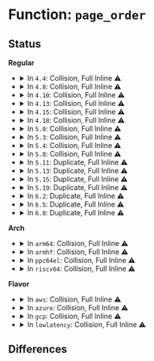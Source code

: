 # Function: <code>page_order</code>

## Status
<b>Regular</b>
<ul>
<li>
<details>
<summary>In <code>4.4</code>: Collision, Full Inline ⚠️</summary>

**Collision:** Static-Static Collision

**Inline:** Full

**Transformation:** False

**Instances:**

```
In kernel/events/core.c (0)
Location: kernel/events/internal.h:102
Inline: True
```
```
In kernel/events/ring_buffer.c (0)
Location: kernel/events/internal.h:102
Inline: True
```
```
In mm/page_alloc.c (ffffffff811929d7)
Location: mm/internal.h:238
Inline: True
Inline callers:
  - mm/page_alloc.c:move_freepages_block
  - mm/page_alloc.c:free_one_page
  - mm/page_alloc.c:free_pcppages_bulk
  - mm/page_alloc.c:split_free_page
  - mm/page_alloc.c:__offline_isolated_pages
```
```
In mm/memory_hotplug.c (0)
Location: mm/internal.h:238
Inline: True
```
```
In mm/page_isolation.c (ffffffff81203b85)
Location: mm/internal.h:238
Inline: True
Inline callers:
  - mm/page_isolation.c:unset_migratetype_isolate
```
</details>
</li>
<li>
<details>
<summary>In <code>4.8</code>: Collision, Full Inline ⚠️</summary>

**Collision:** Static-Static Collision

**Inline:** Full

**Transformation:** False

**Instances:**

```
In kernel/events/core.c (0)
Location: kernel/events/internal.h:110
Inline: True
```
```
In kernel/events/ring_buffer.c (0)
Location: kernel/events/internal.h:110
Inline: True
```
```
In mm/page_alloc.c (ffffffff811acbed)
Location: mm/internal.h:210
Inline: True
Inline callers:
  - mm/page_alloc.c:__offline_isolated_pages
  - mm/page_alloc.c:alloc_contig_range
```
```
In mm/compaction.c (0)
Location: mm/internal.h:210
Inline: True
```
```
In mm/memory_hotplug.c (0)
Location: mm/internal.h:210
Inline: True
```
```
In mm/page_isolation.c (ffffffff81228ff8)
Location: mm/internal.h:210
Inline: True
Inline callers:
  - mm/page_isolation.c:test_pages_isolated
  - mm/page_isolation.c:unset_migratetype_isolate
```
</details>
</li>
<li>
<details>
<summary>In <code>4.10</code>: Collision, Full Inline ⚠️</summary>

**Collision:** Static-Static Collision

**Inline:** Full

**Transformation:** False

**Instances:**

```
In kernel/events/core.c (0)
Location: kernel/events/internal.h:110
Inline: True
```
```
In kernel/events/ring_buffer.c (0)
Location: kernel/events/internal.h:110
Inline: True
```
```
In mm/page_alloc.c (ffffffff811bd1ac)
Location: mm/internal.h:213
Inline: True
Inline callers:
  - mm/page_alloc.c:__offline_isolated_pages
  - mm/page_alloc.c:alloc_contig_range
```
```
In mm/compaction.c (0)
Location: mm/internal.h:213
Inline: True
```
```
In mm/memory_hotplug.c (0)
Location: mm/internal.h:213
Inline: True
```
```
In mm/page_isolation.c (ffffffff8123b58d)
Location: mm/internal.h:213
Inline: True
Inline callers:
  - mm/page_isolation.c:test_pages_isolated
  - mm/page_isolation.c:unset_migratetype_isolate
```
</details>
</li>
<li>
<details>
<summary>In <code>4.13</code>: Collision, Full Inline ⚠️</summary>

**Collision:** Static-Static Collision

**Inline:** Full

**Transformation:** False

**Instances:**

```
In kernel/events/core.c (0)
Location: kernel/events/internal.h:110
Inline: True
```
```
In kernel/events/ring_buffer.c (0)
Location: kernel/events/internal.h:110
Inline: True
```
```
In mm/page_alloc.c (ffffffff811c5406)
Location: mm/internal.h:227
Inline: True
Inline callers:
  - mm/page_alloc.c:__offline_isolated_pages
  - mm/page_alloc.c:alloc_contig_range
  - mm/page_alloc.c:free_pcppages_bulk
```
```
In mm/compaction.c (0)
Location: mm/internal.h:227
Inline: True
```
```
In mm/memory_hotplug.c (0)
Location: mm/internal.h:227
Inline: True
```
```
In mm/page_isolation.c (ffffffff812471a8)
Location: mm/internal.h:227
Inline: True
Inline callers:
  - mm/page_isolation.c:test_pages_isolated
  - mm/page_isolation.c:unset_migratetype_isolate
```
</details>
</li>
<li>
<details>
<summary>In <code>4.15</code>: Collision, Full Inline ⚠️</summary>

**Collision:** Static-Static Collision

**Inline:** Full

**Transformation:** False

**Instances:**

```
In kernel/events/core.c (0)
Location: kernel/events/internal.h:111
Inline: True
```
```
In kernel/events/ring_buffer.c (0)
Location: kernel/events/internal.h:111
Inline: True
```
```
In mm/page_alloc.c (ffffffff811da1d4)
Location: mm/internal.h:228
Inline: True
Inline callers:
  - mm/page_alloc.c:__offline_isolated_pages
  - mm/page_alloc.c:alloc_contig_range
  - mm/page_alloc.c:free_pcppages_bulk
```
```
In mm/compaction.c (0)
Location: mm/internal.h:228
Inline: True
```
```
In mm/memory_hotplug.c (0)
Location: mm/internal.h:228
Inline: True
```
```
In mm/page_isolation.c (ffffffff812672eb)
Location: mm/internal.h:228
Inline: True
Inline callers:
  - mm/page_isolation.c:test_pages_isolated
  - mm/page_isolation.c:unset_migratetype_isolate
```
</details>
</li>
<li>
<details>
<summary>In <code>4.18</code>: Collision, Full Inline ⚠️</summary>

**Collision:** Static-Static Collision

**Inline:** Full

**Transformation:** False

**Instances:**

```
In kernel/events/core.c (0)
Location: kernel/events/internal.h:111
Inline: True
```
```
In kernel/events/ring_buffer.c (0)
Location: kernel/events/internal.h:111
Inline: True
```
```
In mm/page_alloc.c (ffffffff811fabf2)
Location: mm/internal.h:228
Inline: True
Inline callers:
  - mm/page_alloc.c:is_free_buddy_page
  - mm/page_alloc.c:__offline_isolated_pages
  - mm/page_alloc.c:alloc_contig_range
  - mm/page_alloc.c:has_unmovable_pages
  - mm/page_alloc.c:steal_suitable_fallback
  - mm/page_alloc.c:move_freepages_block
  - mm/page_alloc.c:free_one_page
  - mm/page_alloc.c:free_one_page
  - mm/page_alloc.c:free_pcppages_bulk
  - mm/page_alloc.c:free_pcppages_bulk
```
```
In mm/compaction.c (ffffffff81220bb5)
Location: mm/internal.h:228
Inline: True
Inline callers:
  - mm/compaction.c:isolate_freepages_block
```
```
In mm/memory_hotplug.c (ffffffff8126c588)
Location: mm/internal.h:228
Inline: True
Inline callers:
  - mm/memory_hotplug.c:is_mem_section_removable
```
```
In mm/page_isolation.c (ffffffff8128bbf0)
Location: mm/internal.h:228
Inline: True
Inline callers:
  - mm/page_isolation.c:test_pages_isolated
  - mm/page_isolation.c:unset_migratetype_isolate
```
</details>
</li>
<li>
<details>
<summary>In <code>5.0</code>: Collision, Full Inline ⚠️</summary>

**Collision:** Static-Static Collision

**Inline:** Full

**Transformation:** False

**Instances:**

```
In kernel/events/core.c (0)
Location: kernel/events/internal.h:111
Inline: True
```
```
In kernel/events/ring_buffer.c (0)
Location: kernel/events/internal.h:111
Inline: True
```
```
In mm/page_alloc.c (ffffffff8120d432)
Location: mm/internal.h:228
Inline: True
Inline callers:
  - mm/page_alloc.c:set_hwpoison_free_buddy_page
  - mm/page_alloc.c:is_free_buddy_page
  - mm/page_alloc.c:__offline_isolated_pages
  - mm/page_alloc.c:alloc_contig_range
  - mm/page_alloc.c:has_unmovable_pages
  - mm/page_alloc.c:steal_suitable_fallback
  - mm/page_alloc.c:move_freepages_block
  - mm/page_alloc.c:free_one_page
  - mm/page_alloc.c:free_one_page
  - mm/page_alloc.c:free_pcppages_bulk
  - mm/page_alloc.c:free_pcppages_bulk
```
```
In mm/compaction.c (ffffffff81233c09)
Location: mm/internal.h:228
Inline: True
Inline callers:
  - mm/compaction.c:isolate_freepages_block
```
```
In mm/memory_hotplug.c (ffffffff81280def)
Location: mm/internal.h:228
Inline: True
Inline callers:
  - mm/memory_hotplug.c:is_mem_section_removable
```
```
In mm/page_isolation.c (ffffffff812a0b50)
Location: mm/internal.h:228
Inline: True
Inline callers:
  - mm/page_isolation.c:test_pages_isolated
  - mm/page_isolation.c:unset_migratetype_isolate
```
</details>
</li>
<li>
<details>
<summary>In <code>5.3</code>: Collision, Full Inline ⚠️</summary>

**Collision:** Static-Static Collision

**Inline:** Full

**Transformation:** False

**Instances:**

```
In kernel/events/core.c (0)
Location: kernel/events/internal.h:112
Inline: True
```
```
In kernel/events/ring_buffer.c (0)
Location: kernel/events/internal.h:112
Inline: True
```
```
In mm/compaction.c (ffffffff81244873)
Location: mm/internal.h:236
Inline: True
Inline callers:
  - mm/compaction.c:isolate_freepages_block
```
```
In mm/page_alloc.c (ffffffff81273892)
Location: mm/internal.h:236
Inline: True
Inline callers:
  - mm/page_alloc.c:set_hwpoison_free_buddy_page
  - mm/page_alloc.c:is_free_buddy_page
  - mm/page_alloc.c:__offline_isolated_pages
  - mm/page_alloc.c:alloc_contig_range
  - mm/page_alloc.c:has_unmovable_pages
  - mm/page_alloc.c:steal_suitable_fallback
  - mm/page_alloc.c:move_freepages_block
  - mm/page_alloc.c:free_one_page
  - mm/page_alloc.c:free_one_page
  - mm/page_alloc.c:free_pcppages_bulk
  - mm/page_alloc.c:free_pcppages_bulk
```
```
In mm/shuffle.c (0)
Location: mm/internal.h:236
Inline: True
```
```
In mm/memory_hotplug.c (ffffffff8129d250)
Location: mm/internal.h:236
Inline: True
Inline callers:
  - mm/memory_hotplug.c:is_mem_section_removable
```
```
In mm/page_isolation.c (ffffffff812bbde4)
Location: mm/internal.h:236
Inline: True
Inline callers:
  - mm/page_isolation.c:test_pages_isolated
  - mm/page_isolation.c:unset_migratetype_isolate
```
</details>
</li>
<li>
<details>
<summary>In <code>5.4</code>: Collision, Full Inline ⚠️</summary>

**Collision:** Static-Static Collision

**Inline:** Full

**Transformation:** False

**Instances:**

```
In kernel/events/core.c (0)
Location: kernel/events/internal.h:112
Inline: True
```
```
In kernel/events/ring_buffer.c (0)
Location: kernel/events/internal.h:112
Inline: True
```
```
In mm/compaction.c (ffffffff81252d33)
Location: mm/internal.h:236
Inline: True
Inline callers:
  - mm/compaction.c:isolate_freepages_block
```
```
In mm/page_alloc.c (ffffffff81282702)
Location: mm/internal.h:236
Inline: True
Inline callers:
  - mm/page_alloc.c:set_hwpoison_free_buddy_page
  - mm/page_alloc.c:is_free_buddy_page
  - mm/page_alloc.c:__offline_isolated_pages
  - mm/page_alloc.c:alloc_contig_range
  - mm/page_alloc.c:has_unmovable_pages
  - mm/page_alloc.c:steal_suitable_fallback
  - mm/page_alloc.c:move_freepages_block
  - mm/page_alloc.c:free_one_page
  - mm/page_alloc.c:free_one_page
  - mm/page_alloc.c:free_pcppages_bulk
  - mm/page_alloc.c:free_pcppages_bulk
```
```
In mm/shuffle.c (0)
Location: mm/internal.h:236
Inline: True
```
```
In mm/memory_hotplug.c (ffffffff812aca20)
Location: mm/internal.h:236
Inline: True
Inline callers:
  - mm/memory_hotplug.c:is_mem_section_removable
```
```
In mm/page_isolation.c (ffffffff812cdcc4)
Location: mm/internal.h:236
Inline: True
Inline callers:
  - mm/page_isolation.c:test_pages_isolated
  - mm/page_isolation.c:unset_migratetype_isolate
```
</details>
</li>
<li>
<details>
<summary>In <code>5.8</code>: Collision, Full Inline ⚠️</summary>

**Collision:** Static-Static Collision

**Inline:** Full

**Transformation:** False

**Instances:**

```
In kernel/events/core.c (0)
Location: kernel/events/internal.h:113
Inline: True
```
```
In kernel/events/ring_buffer.c (0)
Location: kernel/events/internal.h:113
Inline: True
```
```
In mm/compaction.c (ffffffff812819d3)
Location: mm/internal.h:276
Inline: True
Inline callers:
  - mm/compaction.c:isolate_freepages_block
```
```
In mm/page_alloc.c (ffffffff812b4868)
Location: mm/internal.h:276
Inline: True
Inline callers:
  - mm/page_alloc.c:set_hwpoison_free_buddy_page
  - mm/page_alloc.c:is_free_buddy_page
  - mm/page_alloc.c:__offline_isolated_pages
  - mm/page_alloc.c:alloc_contig_range
  - mm/page_alloc.c:has_unmovable_pages
  - mm/page_alloc.c:steal_suitable_fallback
  - mm/page_alloc.c:move_freepages_block
  - mm/page_alloc.c:__free_one_page
  - mm/page_alloc.c:__free_one_page
```
```
In mm/shuffle.c (ffffffff81bc5b17)
Location: mm/internal.h:276
Inline: True
```
```
In mm/page_isolation.c (ffffffff81303fbc)
Location: mm/internal.h:276
Inline: True
Inline callers:
  - mm/page_isolation.c:test_pages_isolated
  - mm/page_isolation.c:unset_migratetype_isolate
```
```
In mm/page_reporting.c (ffffffff8130cf00)
Location: mm/internal.h:276
Inline: True
```
</details>
</li>
<li>
<details>
<summary>In <code>5.11</code>: Duplicate, Full Inline ⚠️</summary>

**Collision:** Static Duplication

**Inline:** Full

**Transformation:** False

**Instances:**

```
In kernel/events/core.c (0)
Location: kernel/events/internal.h:113
Inline: True
```
```
In kernel/events/ring_buffer.c (0)
Location: kernel/events/internal.h:113
Inline: True
```
</details>
</li>
<li>
<details>
<summary>In <code>5.13</code>: Duplicate, Full Inline ⚠️</summary>

**Collision:** Static Duplication

**Inline:** Full

**Transformation:** False

**Instances:**

```
In kernel/events/core.c (0)
Location: kernel/events/internal.h:113
Inline: True
```
```
In kernel/events/ring_buffer.c (0)
Location: kernel/events/internal.h:113
Inline: True
```
</details>
</li>
<li>
<details>
<summary>In <code>5.15</code>: Duplicate, Full Inline ⚠️</summary>

**Collision:** Static Duplication

**Inline:** Full

**Transformation:** False

**Instances:**

```
In kernel/events/core.c (0)
Location: kernel/events/internal.h:113
Inline: True
```
```
In kernel/events/ring_buffer.c (0)
Location: kernel/events/internal.h:113
Inline: True
```
</details>
</li>
<li>
<details>
<summary>In <code>5.19</code>: Duplicate, Full Inline ⚠️</summary>

**Collision:** Static Duplication

**Inline:** Full

**Transformation:** False

**Instances:**

```
In kernel/events/core.c (0)
Location: kernel/events/internal.h:113
Inline: True
```
```
In kernel/events/ring_buffer.c (0)
Location: kernel/events/internal.h:113
Inline: True
```
</details>
</li>
<li>
<details>
<summary>In <code>6.2</code>: Duplicate, Full Inline ⚠️</summary>

**Collision:** Static Duplication

**Inline:** Full

**Transformation:** False

**Instances:**

```
In kernel/events/core.c (0)
Location: kernel/events/internal.h:113
Inline: True
```
```
In kernel/events/ring_buffer.c (0)
Location: kernel/events/internal.h:113
Inline: True
```
</details>
</li>
<li>
<details>
<summary>In <code>6.5</code>: Duplicate, Full Inline ⚠️</summary>

**Collision:** Static Duplication

**Inline:** Full

**Transformation:** False

**Instances:**

```
In kernel/events/core.c (0)
Location: kernel/events/internal.h:113
Inline: True
```
```
In kernel/events/ring_buffer.c (0)
Location: kernel/events/internal.h:113
Inline: True
```
</details>
</li>
<li>
<details>
<summary>In <code>6.8</code>: Duplicate, Full Inline ⚠️</summary>

**Collision:** Static Duplication

**Inline:** Full

**Transformation:** False

**Instances:**

```
In kernel/events/core.c (0)
Location: kernel/events/internal.h:113
Inline: True
```
```
In kernel/events/ring_buffer.c (0)
Location: kernel/events/internal.h:113
Inline: True
```
</details>
</li>
</ul>
<b>Arch</b>
<ul>
<li>
<details>
<summary>In <code>arm64</code>: Collision, Full Inline ⚠️</summary>

**Collision:** Static-Static Collision

**Inline:** Full

**Transformation:** False

**Instances:**

```
In kernel/events/core.c (0)
Location: kernel/events/internal.h:112
Inline: True
```
```
In kernel/events/ring_buffer.c (0)
Location: kernel/events/internal.h:112
Inline: True
```
```
In mm/compaction.c (ffff8000102ea488)
Location: mm/internal.h:236
Inline: True
Inline callers:
  - mm/compaction.c:isolate_freepages_block
```
```
In mm/page_alloc.c (ffff80001031ac90)
Location: mm/internal.h:236
Inline: True
Inline callers:
  - mm/page_alloc.c:set_hwpoison_free_buddy_page
  - mm/page_alloc.c:is_free_buddy_page
  - mm/page_alloc.c:alloc_contig_range
  - mm/page_alloc.c:has_unmovable_pages
  - mm/page_alloc.c:steal_suitable_fallback
  - mm/page_alloc.c:move_freepages_block
  - mm/page_alloc.c:__free_one_page
  - mm/page_alloc.c:__free_one_page
```
```
In mm/shuffle.c (0)
Location: mm/internal.h:236
Inline: True
```
```
In mm/page_isolation.c (ffff800010372180)
Location: mm/internal.h:236
Inline: True
Inline callers:
  - mm/page_isolation.c:test_pages_isolated
  - mm/page_isolation.c:unset_migratetype_isolate
```
</details>
</li>
<li>
<details>
<summary>In <code>armhf</code>: Collision, Full Inline ⚠️</summary>

**Collision:** Static-Static Collision

**Inline:** Full

**Transformation:** False

**Instances:**

```
In kernel/events/core.c (c04c6b88)
Location: kernel/events/internal.h:105
Inline: True
Inline callers:
  - kernel/events/core.c:perf_event_ksymbol_output
  - kernel/events/core.c:perf_event_mmap_output
  - kernel/events/core.c:perf_event_comm_output
  - kernel/events/core.c:perf_output_sample
  - kernel/events/core.c:perf_output_sample
  - kernel/events/core.c:perf_output_sample
  - kernel/events/core.c:perf_output_sample
  - kernel/events/core.c:perf_output_sample
  - kernel/events/core.c:perf_output_read
  - kernel/events/core.c:perf_output_read
  - kernel/events/core.c:perf_output_read
  - kernel/events/core.c:perf_mmap
  - kernel/events/core.c:perf_mmap
  - kernel/events/core.c:perf_mmap_close
```
```
In kernel/events/ring_buffer.c (c04d2cd0)
Location: kernel/events/internal.h:105
Inline: True
Inline callers:
  - kernel/events/ring_buffer.c:perf_mmap_to_page
  - kernel/events/ring_buffer.c:rb_free_work
  - kernel/events/ring_buffer.c:perf_output_skip
  - kernel/events/ring_buffer.c:perf_output_copy
  - kernel/events/ring_buffer.c:perf_output_begin
  - kernel/events/ring_buffer.c:perf_output_begin
  - kernel/events/ring_buffer.c:perf_output_begin_backward
  - kernel/events/ring_buffer.c:perf_output_begin_backward
  - kernel/events/ring_buffer.c:perf_output_begin_forward
  - kernel/events/ring_buffer.c:perf_output_begin_forward
```
```
In mm/compaction.c (c050da7c)
Location: mm/internal.h:236
Inline: True
Inline callers:
  - mm/compaction.c:isolate_freepages_block
```
```
In mm/page_alloc.c (c0535098)
Location: mm/internal.h:236
Inline: True
Inline callers:
  - mm/page_alloc.c:is_free_buddy_page
  - mm/page_alloc.c:alloc_contig_range
  - mm/page_alloc.c:has_unmovable_pages
  - mm/page_alloc.c:steal_suitable_fallback
  - mm/page_alloc.c:move_freepages_block
  - mm/page_alloc.c:free_one_page
  - mm/page_alloc.c:free_one_page
  - mm/page_alloc.c:free_pcppages_bulk
  - mm/page_alloc.c:free_pcppages_bulk
```
```
In mm/shuffle.c (c15be000)
Location: mm/internal.h:236
Inline: True
```
```
In mm/page_isolation.c (c055ee8c)
Location: mm/internal.h:236
Inline: True
Inline callers:
  - mm/page_isolation.c:test_pages_isolated
  - mm/page_isolation.c:unset_migratetype_isolate
```
</details>
</li>
<li>
<details>
<summary>In <code>ppc64el</code>: Collision, Full Inline ⚠️</summary>

**Collision:** Static-Static Collision

**Inline:** Full

**Transformation:** False

**Instances:**

```
In kernel/events/core.c (0)
Location: kernel/events/internal.h:112
Inline: True
```
```
In kernel/events/ring_buffer.c (0)
Location: kernel/events/internal.h:112
Inline: True
```
```
In mm/compaction.c (c0000000003acecc)
Location: mm/internal.h:236
Inline: True
Inline callers:
  - mm/compaction.c:isolate_freepages_block
```
```
In mm/page_alloc.c (c0000000003ee478)
Location: mm/internal.h:236
Inline: True
Inline callers:
  - mm/page_alloc.c:set_hwpoison_free_buddy_page
  - mm/page_alloc.c:is_free_buddy_page
  - mm/page_alloc.c:__offline_isolated_pages
  - mm/page_alloc.c:alloc_contig_range
  - mm/page_alloc.c:has_unmovable_pages
  - mm/page_alloc.c:steal_suitable_fallback
  - mm/page_alloc.c:move_freepages_block
  - mm/page_alloc.c:free_one_page
  - mm/page_alloc.c:free_one_page
  - mm/page_alloc.c:free_pcppages_bulk
  - mm/page_alloc.c:free_pcppages_bulk
```
```
In mm/shuffle.c (c000000000eecda0)
Location: mm/internal.h:236
Inline: True
```
```
In mm/memory_hotplug.c (c00000000042eed0)
Location: mm/internal.h:236
Inline: True
Inline callers:
  - mm/memory_hotplug.c:is_mem_section_removable
```
```
In mm/page_isolation.c (c0000000004639c8)
Location: mm/internal.h:236
Inline: True
Inline callers:
  - mm/page_isolation.c:test_pages_isolated
  - mm/page_isolation.c:unset_migratetype_isolate
```
</details>
</li>
<li>
<details>
<summary>In <code>riscv64</code>: Collision, Full Inline ⚠️</summary>

**Collision:** Static-Static Collision

**Inline:** Full

**Transformation:** False

**Instances:**

```
In kernel/events/core.c (0)
Location: kernel/events/internal.h:112
Inline: True
```
```
In kernel/events/ring_buffer.c (0)
Location: kernel/events/internal.h:112
Inline: True
```
```
In mm/compaction.c (ffffffe0001fea8c)
Location: mm/internal.h:236
Inline: True
Inline callers:
  - mm/compaction.c:isolate_freepages_block
```
```
In mm/page_alloc.c (ffffffe0002201b6)
Location: mm/internal.h:236
Inline: True
Inline callers:
  - mm/page_alloc.c:is_free_buddy_page
  - mm/page_alloc.c:alloc_contig_range
  - mm/page_alloc.c:has_unmovable_pages
  - mm/page_alloc.c:steal_suitable_fallback
  - mm/page_alloc.c:move_freepages_block
  - mm/page_alloc.c:free_one_page
  - mm/page_alloc.c:free_one_page
  - mm/page_alloc.c:free_pcppages_bulk
  - mm/page_alloc.c:free_pcppages_bulk
```
```
In mm/shuffle.c (ffffffe0000474ce)
Location: mm/internal.h:236
Inline: True
```
```
In mm/page_isolation.c (ffffffe00024b3fe)
Location: mm/internal.h:236
Inline: True
Inline callers:
  - mm/page_isolation.c:test_pages_isolated
  - mm/page_isolation.c:unset_migratetype_isolate
```
</details>
</li>
</ul>
<b>Flavor</b>
<ul>
<li>
<details>
<summary>In <code>aws</code>: Collision, Full Inline ⚠️</summary>

**Collision:** Static-Static Collision

**Inline:** Full

**Transformation:** False

**Instances:**

```
In kernel/events/core.c (0)
Location: kernel/events/internal.h:112
Inline: True
```
```
In kernel/events/ring_buffer.c (0)
Location: kernel/events/internal.h:112
Inline: True
```
```
In mm/compaction.c (ffffffff8124b383)
Location: mm/internal.h:236
Inline: True
Inline callers:
  - mm/compaction.c:isolate_freepages_block
```
```
In mm/page_alloc.c (ffffffff8127ad52)
Location: mm/internal.h:236
Inline: True
Inline callers:
  - mm/page_alloc.c:set_hwpoison_free_buddy_page
  - mm/page_alloc.c:is_free_buddy_page
  - mm/page_alloc.c:__offline_isolated_pages
  - mm/page_alloc.c:alloc_contig_range
  - mm/page_alloc.c:has_unmovable_pages
  - mm/page_alloc.c:steal_suitable_fallback
  - mm/page_alloc.c:move_freepages_block
  - mm/page_alloc.c:free_one_page
  - mm/page_alloc.c:free_one_page
  - mm/page_alloc.c:free_pcppages_bulk
  - mm/page_alloc.c:free_pcppages_bulk
```
```
In mm/shuffle.c (0)
Location: mm/internal.h:236
Inline: True
```
```
In mm/memory_hotplug.c (ffffffff812a5000)
Location: mm/internal.h:236
Inline: True
Inline callers:
  - mm/memory_hotplug.c:is_mem_section_removable
```
```
In mm/page_isolation.c (ffffffff812c62a4)
Location: mm/internal.h:236
Inline: True
Inline callers:
  - mm/page_isolation.c:test_pages_isolated
  - mm/page_isolation.c:unset_migratetype_isolate
```
</details>
</li>
<li>
<details>
<summary>In <code>azure</code>: Collision, Full Inline ⚠️</summary>

**Collision:** Static-Static Collision

**Inline:** Full

**Transformation:** False

**Instances:**

```
In kernel/events/core.c (0)
Location: kernel/events/internal.h:112
Inline: True
```
```
In kernel/events/ring_buffer.c (0)
Location: kernel/events/internal.h:112
Inline: True
```
```
In mm/compaction.c (ffffffff8123e323)
Location: mm/internal.h:236
Inline: True
Inline callers:
  - mm/compaction.c:isolate_freepages_block
```
```
In mm/page_alloc.c (ffffffff8126cc32)
Location: mm/internal.h:236
Inline: True
Inline callers:
  - mm/page_alloc.c:set_hwpoison_free_buddy_page
  - mm/page_alloc.c:is_free_buddy_page
  - mm/page_alloc.c:__offline_isolated_pages
  - mm/page_alloc.c:alloc_contig_range
  - mm/page_alloc.c:has_unmovable_pages
  - mm/page_alloc.c:steal_suitable_fallback
  - mm/page_alloc.c:move_freepages_block
  - mm/page_alloc.c:free_one_page
  - mm/page_alloc.c:free_one_page
  - mm/page_alloc.c:free_pcppages_bulk
  - mm/page_alloc.c:free_pcppages_bulk
```
```
In mm/shuffle.c (0)
Location: mm/internal.h:236
Inline: True
```
```
In mm/memory_hotplug.c (ffffffff81296ad0)
Location: mm/internal.h:236
Inline: True
Inline callers:
  - mm/memory_hotplug.c:is_mem_section_removable
```
```
In mm/page_isolation.c (ffffffff812b72e4)
Location: mm/internal.h:236
Inline: True
Inline callers:
  - mm/page_isolation.c:test_pages_isolated
  - mm/page_isolation.c:unset_migratetype_isolate
```
</details>
</li>
<li>
<details>
<summary>In <code>gcp</code>: Collision, Full Inline ⚠️</summary>

**Collision:** Static-Static Collision

**Inline:** Full

**Transformation:** False

**Instances:**

```
In kernel/events/core.c (0)
Location: kernel/events/internal.h:112
Inline: True
```
```
In kernel/events/ring_buffer.c (0)
Location: kernel/events/internal.h:112
Inline: True
```
```
In mm/compaction.c (ffffffff81249123)
Location: mm/internal.h:236
Inline: True
Inline callers:
  - mm/compaction.c:isolate_freepages_block
```
```
In mm/page_alloc.c (ffffffff81278af2)
Location: mm/internal.h:236
Inline: True
Inline callers:
  - mm/page_alloc.c:set_hwpoison_free_buddy_page
  - mm/page_alloc.c:is_free_buddy_page
  - mm/page_alloc.c:__offline_isolated_pages
  - mm/page_alloc.c:alloc_contig_range
  - mm/page_alloc.c:has_unmovable_pages
  - mm/page_alloc.c:steal_suitable_fallback
  - mm/page_alloc.c:move_freepages_block
  - mm/page_alloc.c:free_one_page
  - mm/page_alloc.c:free_one_page
  - mm/page_alloc.c:free_pcppages_bulk
  - mm/page_alloc.c:free_pcppages_bulk
```
```
In mm/shuffle.c (0)
Location: mm/internal.h:236
Inline: True
```
```
In mm/memory_hotplug.c (ffffffff812a2e10)
Location: mm/internal.h:236
Inline: True
Inline callers:
  - mm/memory_hotplug.c:is_mem_section_removable
```
```
In mm/page_isolation.c (ffffffff812c40b4)
Location: mm/internal.h:236
Inline: True
Inline callers:
  - mm/page_isolation.c:test_pages_isolated
  - mm/page_isolation.c:unset_migratetype_isolate
```
</details>
</li>
<li>
<details>
<summary>In <code>lowlatency</code>: Collision, Full Inline ⚠️</summary>

**Collision:** Static-Static Collision

**Inline:** Full

**Transformation:** False

**Instances:**

```
In kernel/events/core.c (0)
Location: kernel/events/internal.h:112
Inline: True
```
```
In kernel/events/ring_buffer.c (0)
Location: kernel/events/internal.h:112
Inline: True
```
```
In mm/compaction.c (ffffffff81258983)
Location: mm/internal.h:236
Inline: True
Inline callers:
  - mm/compaction.c:isolate_freepages_block
```
```
In mm/page_alloc.c (ffffffff812886e2)
Location: mm/internal.h:236
Inline: True
Inline callers:
  - mm/page_alloc.c:set_hwpoison_free_buddy_page
  - mm/page_alloc.c:is_free_buddy_page
  - mm/page_alloc.c:__offline_isolated_pages
  - mm/page_alloc.c:alloc_contig_range
  - mm/page_alloc.c:has_unmovable_pages
  - mm/page_alloc.c:steal_suitable_fallback
  - mm/page_alloc.c:move_freepages_block
  - mm/page_alloc.c:free_one_page
  - mm/page_alloc.c:free_one_page
  - mm/page_alloc.c:free_pcppages_bulk
  - mm/page_alloc.c:free_pcppages_bulk
```
```
In mm/shuffle.c (0)
Location: mm/internal.h:236
Inline: True
```
```
In mm/memory_hotplug.c (ffffffff812b309b)
Location: mm/internal.h:236
Inline: True
Inline callers:
  - mm/memory_hotplug.c:is_mem_section_removable
```
```
In mm/page_isolation.c (ffffffff812d4b54)
Location: mm/internal.h:236
Inline: True
Inline callers:
  - mm/page_isolation.c:test_pages_isolated
  - mm/page_isolation.c:unset_migratetype_isolate
```
</details>
</li>
</ul>

## Differences
